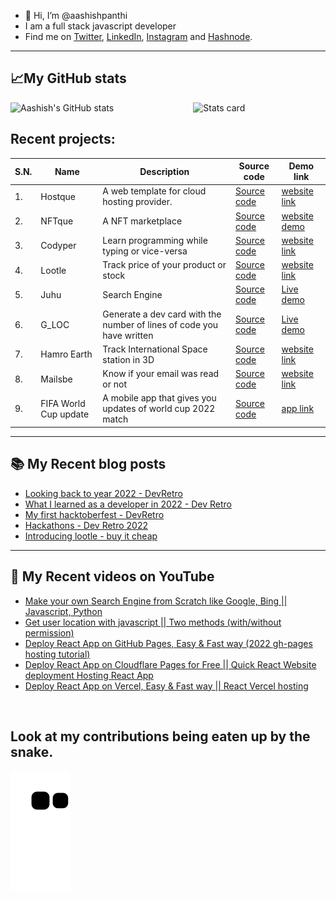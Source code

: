 - 👋 Hi, I’m @aashishpanthi
- I am a full stack javascript developer 
- Find me on [Twitter](https://twitter.com/aashishpanthi11), [LinkedIn](https://www.linkedin.com/in/aashishpanthi/), [Instagram](https://www.instagram.com/aashishpanthi11/) and [Hashnode](https://hashnode.com/@aashishpanthi).
 
 ---
 ## 📈My GitHub stats
<img alt="Stats card" src="https://github-readme-stats.vercel.app/api/top-langs/?username=aashishpanthi&theme=radical&layout=compact" width="42%" align="right" />
<img alt="Aashish's GitHub stats" src="https://github-readme-stats.vercel.app/api?username=aashishpanthi&show_icons=true&theme=radical" width="50%" />

<!---
aashishpanthi/aashishpanthi is a ✨ special ✨ repository because its `README.md` (this file) appears on your GitHub profile.
You can click the Preview link to take a look at your changes.
--->

## Recent projects:

| S.N. | Name | Description | Source code | Demo link |
| --- | --- | --- | --- | ----- |
| 1. | Hostque | A web template for cloud hosting provider. | [Source code](https://github.com/aashishpanthi/hostque) | [website link](https://hostque.netlify.app/) |
| 2. | NFTque | A NFT marketplace | [Source code](https://github.com/aashishpanthi/NFTque) | [website demo](https://nftque.netlify.app/) |
| 3. | Codyper | Learn programming while typing or vice-versa | [Source code](https://github.com/aashishpanthi/codyper) | [website link](https://codyper.netlify.app/) |
| 4. | Lootle | Track price of your product or stock | [Source code](https://github.com/aashishpanthi/lootle.live) | [website link](https://lootle.live) |
| 5. | Juhu  | Search Engine | [Source code](https://github.com/aashishpanthi/search-engine) | [Live demo](https://juhu.live) |
| 6. | G_LOC  | Generate a dev card with the number of lines of code you have written | [Source code](https://github.com/aashishpanthi/github-lines-of-code) | [Live demo](https://dev.d35hk11gzwtpyz.amplifyapp.com/) |
| 7. | Hamro Earth | Track International Space station in 3D | [Source code](https://github.com/saroj-regmi/Nasa-space) | [website link](https://hamro.earth/) |
| 8. | Mailsbe | Know if your email was read or not | [Source code](https://github.com/aashishpanthi/mailsbe) | [website link](https://mailsbe.netlify.app/) |
| 9. | FIFA World Cup update | A mobile app that gives you updates of world cup 2022 match | [Source code](https://github.com/aashishpanthi/FIFA-World-Cup) | [app link](https://expo.dev/@aashishpanthi/FIFA-World-Cup-2022) |

--- 
## :books: My Recent blog posts
<!-- BLOG-POST-LIST:START -->
- [Looking back to year 2022 - DevRetro](https://blog.aashish-panthi.com.np/looking-back-to-year-2022-devretro)
- [What I learned as a developer in 2022 - Dev Retro](https://blog.aashish-panthi.com.np/what-i-learned-as-a-developer-in-2022-dev-retro)
- [My first hacktoberfest - DevRetro](https://blog.aashish-panthi.com.np/my-first-hacktoberfest-devretro)
- [Hackathons - Dev Retro 2022](https://blog.aashish-panthi.com.np/hackathons-dev-retro-2022)
- [Introducing lootle - buy it cheap](https://blog.aashish-panthi.com.np/introducing-lootle)
<!-- BLOG-POST-LIST:END -->

---

## 🎥 My Recent videos on YouTube
<!-- YOUTUBE-VIDEOS-LIST:START -->
- [Make your own Search Engine from Scratch like Google, Bing || Javascript, Python](https://www.youtube.com/watch?v=YUPzpBs_iXw)
- [Get user location with javascript || Two methods &lpar;with/without permission&rpar;](https://www.youtube.com/watch?v=g5tNE7-vkGk)
- [Deploy React App on GitHub Pages, Easy &amp; Fast way &lpar;2022 gh-pages hosting tutorial&rpar;](https://www.youtube.com/watch?v=yvaJNaqQwew)
- [Deploy React App on Cloudflare Pages for Free || Quick React Website deployment Hosting React App](https://www.youtube.com/watch?v=QNShfexV9Bk)
- [Deploy React App on Vercel, Easy &amp; Fast way || React Vercel hosting](https://www.youtube.com/watch?v=cUInBy6AGHU)
<!-- YOUTUBE-VIDEOS-LIST:END -->

<br>

## Look at my contributions being eaten up by the snake.
![Snake animation](https://github.com/aashishpanthi/aashishpanthi/blob/output/github-contribution-grid-snake.svg)
